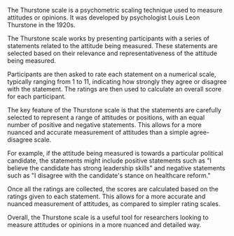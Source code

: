 The Thurstone scale is a psychometric scaling technique used to measure
attitudes or opinions. It was developed by psychologist Louis Leon Thurstone in
the 1920s.

The Thurstone scale works by presenting participants with a series of statements
related to the attitude being measured. These statements are selected based on
their relevance and representativeness of the attitude being measured.

Participants are then asked to rate each statement on a numerical scale,
typically ranging from 1 to 11, indicating how strongly they agree or disagree
with the statement. The ratings are then used to calculate an overall score for
each participant.

The key feature of the Thurstone scale is that the statements are carefully
selected to represent a range of attitudes or positions, with an equal number of
positive and negative statements. This allows for a more nuanced and accurate
measurement of attitudes than a simple agree-disagree scale.

For example, if the attitude being measured is towards a particular political
candidate, the statements might include positive statements such as "I believe
the candidate has strong leadership skills" and negative statements such as "I
disagree with the candidate's stance on healthcare reform."

Once all the ratings are collected, the scores are calculated based on the
ratings given to each statement. This allows for a more accurate and nuanced
measurement of attitudes, as compared to simpler rating scales.

Overall, the Thurstone scale is a useful tool for researchers looking to measure
attitudes or opinions in a more nuanced and detailed way.
